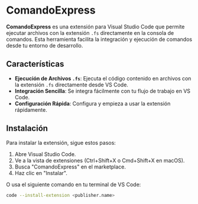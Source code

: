 # ComandoExpress

**ComandoExpress** es una extensión para Visual Studio Code que permite ejecutar archivos con la extensión `.fs` directamente en la consola de comandos. Esta herramienta facilita la integración y ejecución de comandos desde tu entorno de desarrollo.

## Características

- **Ejecución de Archivos `.fs`**: Ejecuta el código contenido en archivos con la extensión `.fs` directamente desde VS Code.
- **Integración Sencilla**: Se integra fácilmente con tu flujo de trabajo en VS Code.
- **Configuración Rápida**: Configura y empieza a usar la extensión rápidamente.

## Instalación

Para instalar la extensión, sigue estos pasos:

1. Abre Visual Studio Code.
2. Ve a la vista de extensiones (Ctrl+Shift+X o Cmd+Shift+X en macOS).
3. Busca "ComandoExpress" en el marketplace.
4. Haz clic en "Instalar".

O usa el siguiente comando en tu terminal de VS Code:

```bash
code --install-extension <publisher.name>
